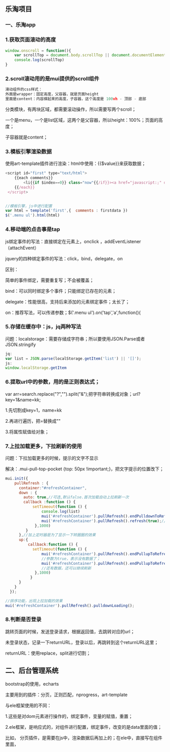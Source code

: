 ## 乐淘项目

### 一、乐淘app

### 1.获取页面滚动的高度

```js
window.onscroll = function(){
    var scrollTop = document.body.scrollTop || document.documentElement.scrollTop;
    console.log(scrollTop)
}
```

### 2.scroll滚动用的是mui提供的scroll组件

```js
滑动组件的css样式：
外面是wrapper：固定高度，父容器，就是页面height
里面是content：内容撑起来的高度，子容器，这个高度是 100vh - 顶部 - 底部
```

分类模块，有两块区域，都需要滚动操作，所以需要写两个scroll；

一个是menu，一个是list区域，这两个是父容器，所以height：100%；页面的高度；

子容器就是content；

### 3.模板引擎渲染数据

使用art-template插件进行渲染：html中使用：{{$value}}来获取数据；

```js
<script id="first" type="text/html">
    {{each comments}}
        <li{{if $index==0}} class="now"{{/if}}><a href="javascript:;" data-id="{{$value.id}}">{{$value.categoryName}}</a></li>
    {{/each}}
 </script>
          

//模板引擎，js中进行配置
var html = template('first',{  comments : firstdata })
$('.menu ul').html(html)
```

### 4.移动端的点击事是tap

js绑定事件的写法：直接绑定在元素上，onclick ，addEventListener（attachEvent）

jquery的四种绑定事件的写法：click，bind，delegate，on

区别：

简单的事件绑定，需要重复写；不会被覆盖；

bind：可以同时绑定多个事件；只能绑定已存在的元素；

delegate：性能很高，支持后来添加的元素绑定事件；太长了；

on：推荐写法，可以传递参数；$('.menu ul').on('tap','a',function(){

### 5.存储在缓存中：js，jq两种写法

问题：localstorage：需要存储成字符串；所以要使用JSON.Parse或者JSON.stringify

```js
jq:
var list = JSON.parse(localStorage.getItem('list') || '[]');
js:
window.localStorage.getItem
```

### 6.提取url中的参数，用的是正则表达式；

var arr=search.replace("?","").split("&");把字符串转换成对象；url?key=1&name=kk;

1.先切割成key=1，name=kk

2.再进行遍历，把=替换成""

3.将属性赋值给对象；

### 7.上拉加载更多，下拉刷新的使用

问题：下拉加载更多的时候，提示的文字不显示

解决：.mui-pull-top-pocket {top: 50px !important;}，把文字提示的位置改下；

```js
mui.init({
    pullRefresh : {
      container:"#refreshContainer",
      down : {
        auto: true,//可选,默认false.首次加载自动上拉刷新一次
        callback :function () { 
            setTimeout(function () { 
                console.log(list)
                mui('#refreshContainer').pullRefresh().endPulldownToRefresh();
                mui('#refreshContainer').pullRefresh().refresh(true);//重置上拉刷新功能
             },1000)
         } 
      },//加上定时器是为了显示一下转圈圈的效果
      up:{
          callback:function () { 
            setTimeout(function () { 
                mui('#refreshContainer').pullRefresh().endPullupToRefresh(true);
                //参数为true，表示没有数据了；
                mui('#refreshContainer').pullRefresh().endPullupToRefresh();
                //还有数据，还可以继续刷新
             },1000)
           }
      }
    }
  });

//排序功能，出现上拉加载的效果
mui('#refreshContainer').pullRefresh().pulldownLoading();
```

### 8.判断是否登录

跳转页面的时候，发送登录请求，根据返回值，去跳转对应的url；

未登录状态，记录一下returnURL，登录以后，再跳转到这个returnURL这里；

returnURL：使用replace，split进行切割；

## 二、后台管理系统

bootstrap的使用，echarts

主要用到的插件：分页，正则匹配，nprogress，art-template

与ele框架使用的不同：

1.这些是对dom元素进行操作的，绑定事件，变量的赋值，重置；

2.ele框架，是响应式的，对组件进行配置，绑定事件，改变的是data里面的值；

比如， 分页插件，是需要在js中，渲染数据后再加上的；在ele中，直接写在组件里面，